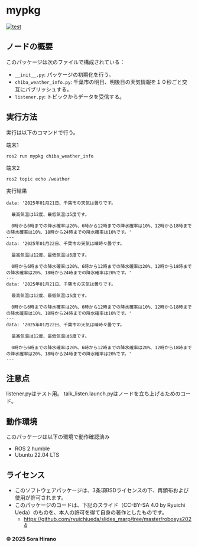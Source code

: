 # mypkg
[![test](https://github.com/Sora0616/mypkg/actions/workflows/test.yml/badge.svg)](https://github.com/Sora0616/mypkg/actions/workflows/test.yml)


## ノードの概要
このパッケージは次のファイルで構成されている：
- `__init__.py`: パッケージの初期化を行う。
- `chiba_weather_info.py`: 千葉市の明日、明後日の天気情報を１０秒ごと交互にパブリッシュする。
- `listener.py`: トピックからデータを受信する。

## 実行方法
実行は以下のコマンドで行う。

端末1
```
ros2 run mypkg chiba_weather_info
```
端末2
```
ros2 topic echo /weather
```
実行結果
```
data: '2025年01月21日、千葉市の天気は曇りです。

  最高気温は12度、最低気温は5度です。

  0時から6時までの降水確率は20%、6時から12時までの降水確率は10%、12時から18時までの降水確率は10%、18時から24時までの降水確率は10%です。'
---
data: '2025年01月22日、千葉市の天気は晴時々曇です。

  最高気温は12度、最低気温は6度です。

  0時から6時までの降水確率は20%、6時から12時までの降水確率は20%、12時から18時までの降水確率は20%、18時から24時までの降水確率は20%です。'
---
data: '2025年01月21日、千葉市の天気は曇りです。

  最高気温は12度、最低気温は5度です。

  0時から6時までの降水確率は20%、6時から12時までの降水確率は10%、12時から18時までの降水確率は10%、18時から24時までの降水確率は10%です。'
---
data: '2025年01月22日、千葉市の天気は晴時々曇です。

  最高気温は12度、最低気温は6度です。

  0時から6時までの降水確率は20%、6時から12時までの降水確率は20%、12時から18時までの降水確率は20%、18時から24時までの降水確率は20%です。'
---
```

## 注意点
listener.pyはテスト用。
talk_listen.launch.pyはノードを立ち上げるためのコード。

## 動作環境
このパッケージは以下の環境で動作確認済み

- ROS 2 humble
- Ubuntu 22.04 LTS
   
## ライセンス
- このソフトウェアパッケージは、3条項BSDライセンスの下、再頒布および使用が許可されます。
- このパッケージのコードは、下記のスライド（CC-BY-SA 4.0 by Ryuichi Ueda）のものを、本人の許可を得て自身の著作としたものです。
    - https://github.com/ryuichiueda/slides_marp/tree/master/robosys2024
#### © 2025 Sora Hirano
